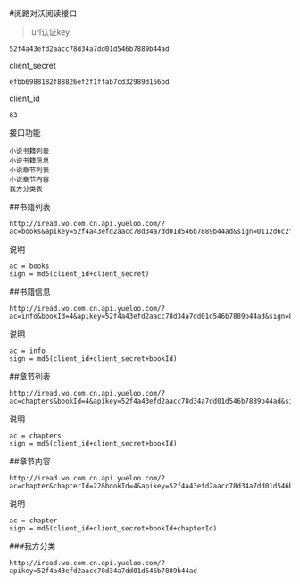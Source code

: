 #阅路对沃阅读接口
>url认证key
```
52f4a43efd2aacc78d34a7dd01d546b7889b44ad
```
client_secret
```
efbb6988182f88826ef2f1ffab7cd32989d156bd
```
client_id
```
83
```

接口功能
``` 
小说书籍列表
小说书籍信息
小说章节列表
小说章节内容
我方分类表

```
##书籍列表
```
http://iread.wo.com.cn.api.yueloo.com/?ac=books&apikey=52f4a43efd2aacc78d34a7dd01d546b7889b44ad&sign=0112d6c2fe4f49da7f4d4c476392cb1e
```
说明
```
ac = books
sign = md5(client_id+client_secret)
```

##书籍信息
```
http://iread.wo.com.cn.api.yueloo.com/?ac=info&bookId=4&apikey=52f4a43efd2aacc78d34a7dd01d546b7889b44ad&sign=886ed859ca2b11f67c435a6a141cce6e
```
说明
```
ac = info
sign = md5(client_id+client_secret+bookId)
```

##章节列表
```
http://iread.wo.com.cn.api.yueloo.com/?ac=chapters&bookId=4&apikey=52f4a43efd2aacc78d34a7dd01d546b7889b44ad&sign=886ed859ca2b11f67c435a6a141cce6e
```
说明
```
ac = chapters
sign = md5(client_id+client_secret+bookId)
```
##章节内容
```
http://iread.wo.com.cn.api.yueloo.com/?ac=chapter&chapterId=22&bookId=4&apikey=52f4a43efd2aacc78d34a7dd01d546b7889b44ad&sign=ea89cd7ff167eeb6f47b02cd5141aad7
```
说明
```
ac = chapter
sign = md5(client_id+client_secret+bookId+chapterId)
```
###我方分类
```
http://iread.wo.com.cn.api.yueloo.com/?apikey=52f4a43efd2aacc78d34a7dd01d546b7889b44ad
```



























